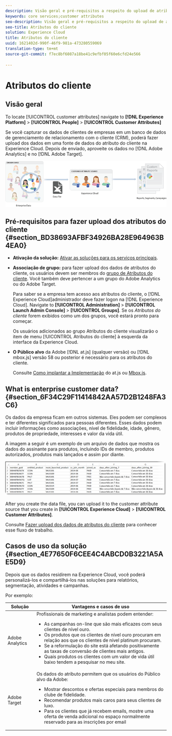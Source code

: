 ```yaml
---
description: Visão geral e pré-requisitos a respeito do upload de atributos do cliente na Experience Cloud.
keywords: core services;customer attributes
seo-description: Visão geral e pré-requisitos a respeito do upload de atributos do cliente na Experience Cloud.
seo-title: Atributos do cliente
solution: Experience Cloud
title: Atributos do cliente
uuid: 1621402d-990f-46f9-981a-473280559069
translation-type: tm+mt
source-git-commit: f7ec8bf6087a18be41c9efbf05f60e6cfd24e566

---
```



# Atributos do cliente

## Visão geral

To locate [!UICONTROL customer attributes] navigate to **[!DNL Experience Platform]** > **[!UICONTROL People]** > **[!UICONTROL Customer Attributes]**

Se você capturar os dados de clientes de empresas em um banco de dados de gerenciamento de relacionamento com o cliente (CRM), poderá fazer upload dos dados em uma fonte de dados do atributo do cliente na Experience Cloud. Depois de enviado, aproveite os dados no [!DNL Adobe Analytics] e no [!DNL Adobe Target].

![](assets/custom_reports.png)

## Pré-requisitos para fazer upload dos atributos do cliente {#section_BD38693AFBF34926BA28E964963B4EA0}


* **Ativação da solução:** [Ativar as soluções para os serviços principais](../core-services/core-services.md#concept_07ED1D5C64234E77976E6D572E78FB9C).

* **Associação de grupo:** para fazer upload dos dados de atributos do cliente, os usuários devem ser membros do [grupo de Atributos do cliente](../admin-getting-started/admin-getting-started.md#task_3295A85536BF48899A1AB40D207E77E9). Você também deve pertencer a um grupo do Adobe Analytics ou do Adobe Target.

   Para saber se a empresa tem acesso aos atributos do cliente, o [!DNL Experience Cloud]administrador deve fazer logon na [!DNL Experience Cloud]. Navigate to **[!UICONTROL Administration]** > **[!UICONTROL Launch Admin Console]** > **[!UICONTROL Groups]**. Se os *Atributos do cliente* forem exibidos como um dos grupos, você estará pronto para começar.

   Os usuários adicionados ao grupo Atributos do cliente visualizarão o item de menu [!UICONTROL Atributos do cliente] à esquerda da interface da Experience Cloud.

* **O Público alvo** da Adobe [!DNL at.js] (qualquer versão) ou [!DNL mbox.js] versão 58 ou posterior é necessário para os atributos do cliente.


   Consulte [Como implantar a Implementação](https://docs.adobe.com/content/help/en/target/using/implement-target/client-side/deploy-at-js/how-to-deployatjs.html) do at.js ou [Mbox.js](https://docs.adobe.com/content/help/en/target/using/implement-target/client-side/mbox-implement/mbox-download.html).

## What is enterprise customer data? {#section_6F34C29F11414842AA57D2B1248FA3C6}

Os dados da empresa ficam em outros sistemas. Eles podem ser complexos e ter diferentes significados para pessoas diferentes. Esses dados podem incluir informações como associações, nível de fidelidade, idade, gênero, produtos de propriedade, interesses e valor da vida útil.

A imagem a seguir é um exemplo de um arquivo de dados que mostra os dados do assinante para produtos, incluindo IDs de membro, produtos autorizados, produtos mais lançados e assim por diante.

![](assets/01_crs_usecase.png)

After you create the data file, you can upload it to the customer attribute source that you create in **[!UICONTROL Experience Cloud]** > **[!UICONTROL Customer Attributes]**.

Consulte [Fazer upload dos dados de atributos do cliente](../attributes/t-crs-usecase.md#task_BCC327B2A0EF4A1BBB2934013AB92B78) para conhecer esse fluxo de trabalho.

## Casos de uso da solução {#section_4E77650F6CEE4C4ABCD0B3221A5AE5D9}

Depois que os dados residirem na Experience Cloud, você poderá personalizá-los e compartilhá-los nas soluções para relatórios, segmentação, atividades e campanhas.

Por exemplo:

| Solução | Vantagens e casos de uso |
|--- |--- |
| Adobe Analytics | Profissionais de marketing e analistas podem entender:<ul><li>As campanhas on-line que são mais eficazes com seus clientes de nível ouro.</li><li>Os produtos que os clientes de nível ouro procuram em relação aos que os clientes de nível platinum procuram.</li><li>Se a reformulação do site está afetando positivamente as taxas de conversão de clientes mais antigos.</li><li>Quais produtos os clientes com um valor de vida útil baixo tendem a pesquisar no meu site.</li></ul> |
| Adobe Target | Os dados do atributo permitem que os usuários do Público alvo da Adobe:<ul><li>Mostrar descontos e ofertas especiais para membros do clube de fidelidade.</li><li>Recomendar produtos mais caros para seus clientes de luxo.</li><li>Para os clientes que já recebem emails, mostre uma oferta de venda adicional no espaço normalmente reservado para as inscrições por email</li></ul> |
